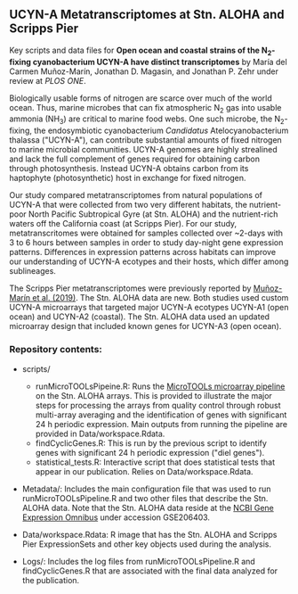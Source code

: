## UCYN-A Metatranscriptomes at Stn. ALOHA and Scripps Pier

Key scripts and data files for
**Open ocean and coastal strains of the N<sub>2</sub>-fixing cyanobacterium UCYN-A have distinct transcriptomes**
by María del Carmen Muñoz-Marín, Jonathan D. Magasin, and Jonathan P. Zehr
under review at _PLOS ONE_.

Biologically usable forms of nitrogen are scarce over much of the world ocean. Thus, marine microbes that can fix atmospheric N<sub>2</sub> gas into usable ammonia (NH<sub>3</sub>) are critical to marine food webs. One such microbe, the N<sub>2</sub>-fixing, the endosymbiotic cyanobacterium _Candidatus_ Atelocyanobacterium thalassa ("UCYN-A"), can contribute substantial amounts of fixed nitrogen to marine microbial communities.  UCYN-A genomes are highly strealined and lack the full complement of genes required for obtaining carbon through photosynthesis.  Instead UCYN-A obtains carbon from its haptophyte (photosynthetic) host in exchange for fixed nitrogen.

Our study compared metatranscriptomes from natural populations of UCYN-A that were collected from two very different habitats, the nutrient-poor North Pacific Subtropical Gyre (at Stn. ALOHA) and the nutrient-rich waters off the California coast (at Scripps Pier).  For our study, metatranscritomes were obtained for samples collected over ~2-days with 3 to 6 hours between samples in order to study day-night gene expression patterns.  Differences in expression patterns across habitats can improve our understanding of UCYN-A ecotypes and their hosts, which differ among sublineages.

The Scripps Pier metatranscriptomes were previously reported by [Muñoz-Marín et al. (2019)](https://journals.asm.org/doi/10.1128/mBio.02495-18).  The Stn. ALOHA data are new.  Both studies used custom UCYN-A microarrays that targeted major UCYN-A ecotypes UCYN-A1 (open ocean) and UCYN-A2 (coastal).  The Stn. ALOHA data used an updated microarray design that included known genes for UCYN-A3 (open ocean).


### Repository contents:
* scripts/
    - runMicroTOOLsPipeine.R:  Runs the [MicroTOOLs microarray pipeline](https://www.jzehrlab.com/microtools) on the Stn. ALOHA arrays.  This is provided to illustrate the major steps for processing the arrays from quality control through robust multi-array averaging and the identification of genes with significant 24 h periodic expression.  Main outputs from running the pipeline are provided in Data/workspace.Rdata.
    - findCyclicGenes.R:  This is run by the previous script to identify genes with significant 24 h periodic expression ("diel genes").
    - statistical_tests.R:  Interactive script that does statistical tests that appear in our publication.  Relies on Data/workspace.Rdata.
    
* Metadata/:  Includes the main configuration file that was used to run runMicroTOOLsPipeline.R and two other files that describe the Stn. ALOHA data. Note that the Stn. ALOHA data reside at the [NCBI Gene Expression Omnibus](https://www.ncbi.nlm.nih.gov/geo/) under accession GSE206403.

* Data/workspace.Rdata:  R image that has the Stn. ALOHA and Scripps Pier ExpressionSets and other key objects used during the analysis.

* Logs/:  Includes the log files from runMicroTOOLsPipeline.R and findCyclicGenes.R that are associated with the final data analyzed for the publication.
